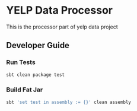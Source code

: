 # YELP Data Processor

This is the processor part of yelp data project


## Developer Guide

### Run Tests
```bash
sbt clean package test
```


### Build Fat Jar
```bash
sbt 'set test in assembly := {}' clean assembly
```